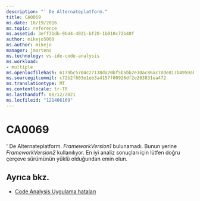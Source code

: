```yaml
---
description: "' De Alternateplatform."
title: CA0069
ms.date: 10/19/2016
ms.topic: reference
ms.assetid: 3eff31db-9bd4-4021-bf20-1b010c72b40f
author: mikejo5000
ms.author: mikejo
manager: jmartens
ms.technology: vs-ide-code-analysis
ms.workload:
- multiple
ms.openlocfilehash: 6179bc5704c27138da20bf5b5bb2e30ac86ac7dde817b4959abe92d596fad92e
ms.sourcegitcommit: c72b2f603e1eb3a4157f00926df2e263831ea472
ms.translationtype: MT
ms.contentlocale: tr-TR
ms.lasthandoff: 08/12/2021
ms.locfileid: "121406169"
---
```

# <a name="ca0069"></a>CA0069

' De Alternateplatform. *FrameworkVersion1* bulunamadı. Bunun yerine *FrameworkVersion2* kullanılıyor. En iyi analiz sonuçları için lütfen doğru çerçeve sürümünün yüklü olduğundan emin olun.

## <a name="see-also"></a>Ayrıca bkz.

- [Code Analysis Uygulama hataları](../code-quality/code-analysis-application-errors.md)
